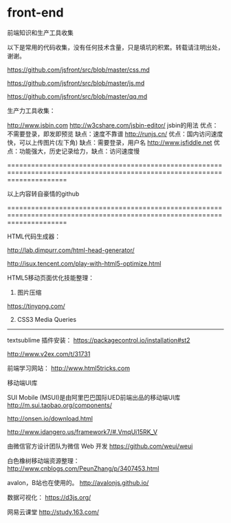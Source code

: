 # front-end
前端知识和生产工具收集



以下是常用的代码收集，没有任何技术含量，只是填坑的积累。转载请注明出处，谢谢。


https://github.com/jsfront/src/blob/master/css.md    

https://github.com/jsfront/src/blob/master/js.md

https://github.com/jsfront/src/blob/master/qq.md



生产力工具收集：



http://www.jsbin.com http://w3cshare.com/jsbin-editor/ jsbin的用法 优点：不需要登录，即发即预览 缺点：速度不靠谱
http://runjs.cn/ 优点：国内访问速度快，可以上传图片(左下角) 缺点：需要登录，用户名
http://www.jsfiddle.net 优点：功能强大，历史记录给力，缺点：访问速度慢

===========================================================================================================================

以上内容转自豪情的github

===========================================================================================================================

HTML代码生成器：

http://lab.dimpurr.com/html-head-generator/


http://isux.tencent.com/play-with-html5-optimize.html






HTML5移动页面优化技能整理：

1. 图片压缩

https://tinypng.com/

2. CSS3 Media Queries



------------------------------------------------------------------

textsublime 插件安装：
https://packagecontrol.io/installation#st2

http://www.v2ex.com/t/31731

前端学习网站：
http://www.html5tricks.com

移动端UI库

SUI Mobile (MSUI)是由阿里巴巴国际UED前端出品的移动端UI库 http://m.sui.taobao.org/components/

http://onsen.io/download.html

http://www.idangero.us/framework7/#.VmqUi15RK_V

由微信官方设计团队为微信 Web 开发 https://github.com/weui/weui


白色橡树移动端资源整理：
http://www.cnblogs.com/PeunZhang/p/3407453.html

avalon，B站也在使用的。
http://avalonjs.github.io/

数据可视化：
https://d3js.org/

网易云课堂
http://study.163.com/
